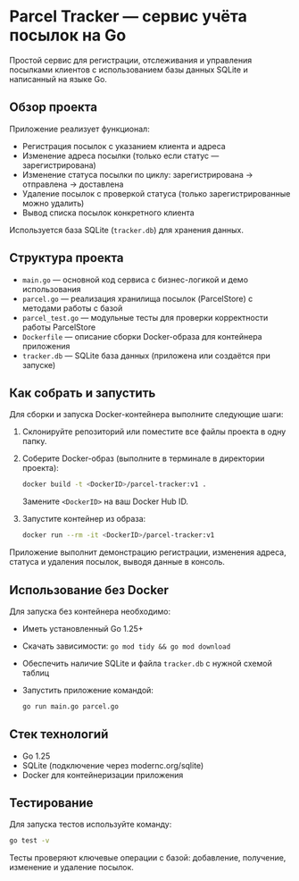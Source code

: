 # Parcel Tracker — сервис учёта посылок на Go

Простой сервис для регистрации, отслеживания и управления посылками клиентов с использованием базы данных SQLite и написанный на языке Go.

## Обзор проекта

Приложение реализует функционал:
- Регистрация посылок с указанием клиента и адреса
- Изменение адреса посылки (только если статус — зарегистрирована)
- Изменение статуса посылки по циклу: зарегистрирована → отправлена → доставлена
- Удаление посылок с проверкой статуса (только зарегистрированные можно удалить)
- Вывод списка посылок конкретного клиента

Используется база SQLite (`tracker.db`) для хранения данных.

## Структура проекта

- `main.go` — основной код сервиса с бизнес-логикой и демо использования
- `parcel.go` — реализация хранилища посылок (ParcelStore) с методами работы с базой
- `parcel_test.go` — модульные тесты для проверки корректности работы ParcelStore
- `Dockerfile` — описание сборки Docker-образа для контейнера приложения
- `tracker.db` — SQLite база данных (приложена или создаётся при запуске)

## Как собрать и запустить

Для сборки и запуска Docker-контейнера выполните следующие шаги:

1. Склонируйте репозиторий или поместите все файлы проекта в одну папку.

2. Соберите Docker-образ (выполните в терминале в директории проекта):

   ```bash
   docker build -t <DockerID>/parcel-tracker:v1 .
   ```

   Замените `<DockerID>` на ваш Docker Hub ID.

3. Запустите контейнер из образа:

   ```bash
   docker run --rm -it <DockerID>/parcel-tracker:v1
   ```

Приложение выполнит демонстрацию регистрации, изменения адреса, статуса и удаления посылок, выводя данные в консоль.

## Использование без Docker

Для запуска без контейнера необходимо:

- Иметь установленный Go 1.25+
- Скачать зависимости: `go mod tidy && go mod download`
- Обеспечить наличие SQLite и файла `tracker.db` с нужной схемой таблиц
- Запустить приложение командой:

  ```bash
  go run main.go parcel.go
  ```

## Стек технологий

- Go 1.25
- SQLite (подключение через modernc.org/sqlite)
- Docker для контейнеризации приложения

## Тестирование

Для запуска тестов используйте команду:

```bash
go test -v
```

Тесты проверяют ключевые операции с базой: добавление, получение, изменение и удаление посылок.
